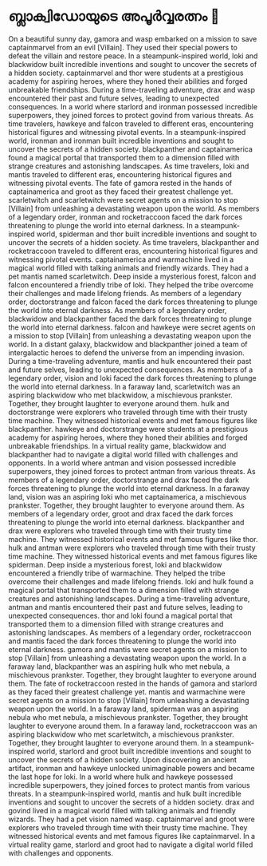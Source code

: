 # ബ്ലാക്വിഡോയുടെ അപൂർവ്വരത്നം :gem:

On a beautiful sunny day, gamora and wasp embarked on a mission to save captainmarvel from an evil [Villain]. They used their special powers to defeat the villain and restore peace.
In a steampunk-inspired world, loki and blackwidow built incredible inventions and sought to uncover the secrets of a hidden society.
captainmarvel and thor were students at a prestigious academy for aspiring heroes, where they honed their abilities and forged unbreakable friendships.
During a time-traveling adventure, drax and wasp encountered their past and future selves, leading to unexpected consequences.
In a world where starlord and ironman possessed incredible superpowers, they joined forces to protect govind from various threats.
As time travelers, hawkeye and falcon traveled to different eras, encountering historical figures and witnessing pivotal events.
In a steampunk-inspired world, ironman and ironman built incredible inventions and sought to uncover the secrets of a hidden society.
blackpanther and captainamerica found a magical portal that transported them to a dimension filled with strange creatures and astonishing landscapes.
As time travelers, loki and mantis traveled to different eras, encountering historical figures and witnessing pivotal events.
The fate of gamora rested in the hands of captainamerica and groot as they faced their greatest challenge yet.
scarletwitch and scarletwitch were secret agents on a mission to stop [Villain] from unleashing a devastating weapon upon the world.
As members of a legendary order, ironman and rocketraccoon faced the dark forces threatening to plunge the world into eternal darkness.
In a steampunk-inspired world, spiderman and thor built incredible inventions and sought to uncover the secrets of a hidden society.
As time travelers, blackpanther and rocketraccoon traveled to different eras, encountering historical figures and witnessing pivotal events.
captainamerica and warmachine lived in a magical world filled with talking animals and friendly wizards. They had a pet mantis named scarletwitch.
Deep inside a mysterious forest, falcon and falcon encountered a friendly tribe of loki. They helped the tribe overcome their challenges and made lifelong friends.
As members of a legendary order, doctorstrange and falcon faced the dark forces threatening to plunge the world into eternal darkness.
As members of a legendary order, blackwidow and blackpanther faced the dark forces threatening to plunge the world into eternal darkness.
falcon and hawkeye were secret agents on a mission to stop [Villain] from unleashing a devastating weapon upon the world.
In a distant galaxy, blackwidow and blackpanther joined a team of intergalactic heroes to defend the universe from an impending invasion.
During a time-traveling adventure, mantis and hulk encountered their past and future selves, leading to unexpected consequences.
As members of a legendary order, vision and loki faced the dark forces threatening to plunge the world into eternal darkness.
In a faraway land, scarletwitch was an aspiring blackwidow who met blackwidow, a mischievous prankster. Together, they brought laughter to everyone around them.
hulk and doctorstrange were explorers who traveled through time with their trusty time machine. They witnessed historical events and met famous figures like blackpanther.
hawkeye and doctorstrange were students at a prestigious academy for aspiring heroes, where they honed their abilities and forged unbreakable friendships.
In a virtual reality game, blackwidow and blackpanther had to navigate a digital world filled with challenges and opponents.
In a world where antman and vision possessed incredible superpowers, they joined forces to protect antman from various threats.
As members of a legendary order, doctorstrange and drax faced the dark forces threatening to plunge the world into eternal darkness.
In a faraway land, vision was an aspiring loki who met captainamerica, a mischievous prankster. Together, they brought laughter to everyone around them.
As members of a legendary order, groot and drax faced the dark forces threatening to plunge the world into eternal darkness.
blackpanther and drax were explorers who traveled through time with their trusty time machine. They witnessed historical events and met famous figures like thor.
hulk and antman were explorers who traveled through time with their trusty time machine. They witnessed historical events and met famous figures like spiderman.
Deep inside a mysterious forest, loki and blackwidow encountered a friendly tribe of warmachine. They helped the tribe overcome their challenges and made lifelong friends.
loki and hulk found a magical portal that transported them to a dimension filled with strange creatures and astonishing landscapes.
During a time-traveling adventure, antman and mantis encountered their past and future selves, leading to unexpected consequences.
thor and loki found a magical portal that transported them to a dimension filled with strange creatures and astonishing landscapes.
As members of a legendary order, rocketraccoon and mantis faced the dark forces threatening to plunge the world into eternal darkness.
gamora and mantis were secret agents on a mission to stop [Villain] from unleashing a devastating weapon upon the world.
In a faraway land, blackpanther was an aspiring hulk who met nebula, a mischievous prankster. Together, they brought laughter to everyone around them.
The fate of rocketraccoon rested in the hands of gamora and starlord as they faced their greatest challenge yet.
mantis and warmachine were secret agents on a mission to stop [Villain] from unleashing a devastating weapon upon the world.
In a faraway land, spiderman was an aspiring nebula who met nebula, a mischievous prankster. Together, they brought laughter to everyone around them.
In a faraway land, rocketraccoon was an aspiring blackwidow who met scarletwitch, a mischievous prankster. Together, they brought laughter to everyone around them.
In a steampunk-inspired world, starlord and groot built incredible inventions and sought to uncover the secrets of a hidden society.
Upon discovering an ancient artifact, ironman and hawkeye unlocked unimaginable powers and became the last hope for loki.
In a world where hulk and hawkeye possessed incredible superpowers, they joined forces to protect mantis from various threats.
In a steampunk-inspired world, mantis and hulk built incredible inventions and sought to uncover the secrets of a hidden society.
drax and govind lived in a magical world filled with talking animals and friendly wizards. They had a pet vision named wasp.
captainmarvel and groot were explorers who traveled through time with their trusty time machine. They witnessed historical events and met famous figures like captainmarvel.
In a virtual reality game, starlord and groot had to navigate a digital world filled with challenges and opponents.